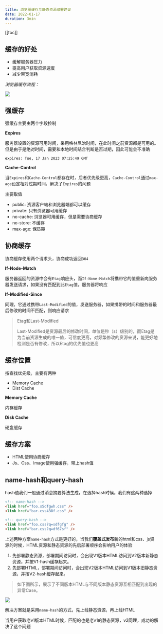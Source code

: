 ```yaml
---
title: 浏览器缓存与静态资源部署建议
date: 2022-01-17
duration: 3min
---
```


[[toc]]

## 缓存的好处

* 缓解服务器压力
* 提高用户获取资源速度
* 减少带宽消耗

*浏览器缓存流程：*

<img border src="https://p3-juejin.byteimg.com/tos-cn-i-k3u1fbpfcp/ca00bff3081e4cfd993a8f252f4fa23a~tplv-k3u1fbpfcp-watermark.awebp"/>

## 强缓存


强缓存主要由两个字段控制

**Expires**

服务器设置的资源可用时间，采用格林尼治时间，在此时间之前资源都是可用的。但是由于是绝对时间，需要和本地时间结合判断是否过期，因此可能会不准确

```shell
expires: Tue, 17 Jan 2023 07:25:49 GMT
```

**Cache-Control**

当`Expires`和`Cache-Control`都存在时，后者优先级更高，`Cache-Control`通过`max-age`设定相对过期时间，解决了`Expires`的问题

主要取值

* public: 资源客户端和浏览器端都可以缓存
* private: 只有浏览器可用缓存
* no-cache: 浏览器可用缓存，但是需要协商缓存
* no-store: 不缓存
* max-age: 保质期

## 协商缓存

协商缓存使用两个请求头，协商成功返回`304`

**If-Node-Match**

服务器返回的资源中会有`Etag`响应头，而`If-None-Match`将携带它的值重新向服务器发送请求，如果没有匹配到此`Etag`值，服务器将响应

**If-Modified-Since**

同理，它通过携带`Last-Modified`的值，发送服务器，如果携带的时间和服务器最后修改的时间不匹配，则响应请求

> Etag和Last-Modified
>
> Last-Modified是资源最后的修改时间，单位是秒（s）级别的，而Etag是为当前资源生成的唯一值，可信度更高，对频繁修改的资源来说，能更好地检测是否有修改，所以Etag的优先值也更高

## 缓存位置

按查找优先级，主要有两种

* Memory Cache
* Dist Cache

**Memory Cache**

内存缓存

**Disk Cache**

硬盘缓存

## 缓存方案

* HTML使用协商缓存
* Js、Css、Image使用强缓存，带上hash值

## name-hash和query-hash

hash值我们一般通过消息摘要算法生成，在选择hash时候，我们有这两种选择

```html
<!-- name-hash -->
<link href="foo.s5dfgwh.css" />
<link href="bar.css438f.css" />

<!-- query-hash -->
<link href="foo.css?q=sdfgfg" />
<link href="bar.css?q=df67sf" />
```

上述两种方案`name-hash`方式是更好的，当我们**覆盖式发布**新的html和css、js资源的时候，HTML资源和静态资源的先后部署顺序会影响用户的体验


1. 先部署静态资源，部署期间访问时，会出现V1版本HTML访问到V2版本新静态资源，并按V1-hash缓存起来。
2. 先部署HTML，部署期间访问时，会出现V2版本HTML访问到V1版本旧静态资源，并按V2-hash缓存起来。

>如下图所示，展示了不同版本HTML与不同版本静态资源互相匹配到出现的异常Case。

<img border src="https://p1-juejin.byteimg.com/tos-cn-i-k3u1fbpfcp/afed5037b76e48caac538b05d4db79b7~tplv-k3u1fbpfcp-watermark.awebp?" />

解决方案就是采用`name-hash`的方式，先上线静态资源，再上线HTML

当用户获取老v1版本HTML时候，匹配的也是老v1的静态资源，v2同理，成功的解决了这个问题